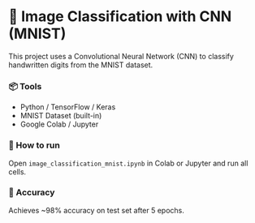 # 🧠 Image Classification with CNN (MNIST)

This project uses a Convolutional Neural Network (CNN) to classify handwritten digits from the MNIST dataset.

### 📦 Tools
- Python / TensorFlow / Keras
- MNIST Dataset (built-in)
- Google Colab / Jupyter

### 🧪 How to run
Open `image_classification_mnist.ipynb` in Colab or Jupyter and run all cells.

### 🎯 Accuracy
Achieves ~98% accuracy on test set after 5 epochs.
